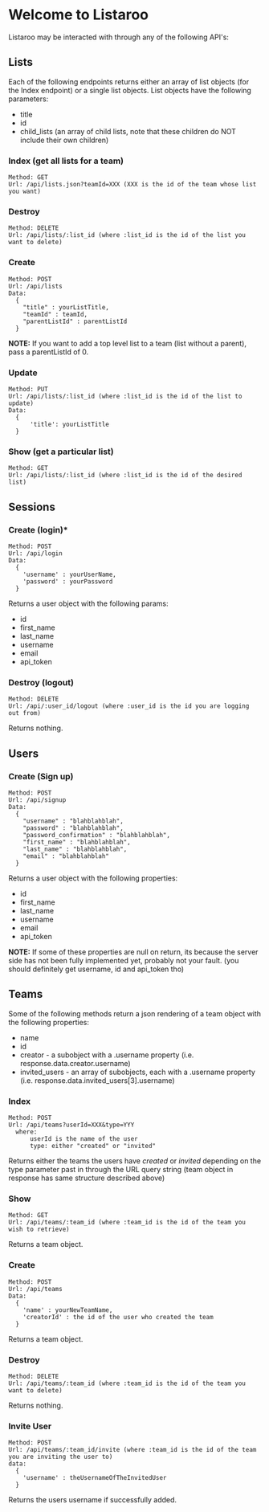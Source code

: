# Welcome to Listaroo

Listaroo may be interacted with through any of the following API's:

## Lists

Each of the following endpoints returns either an array of list objects (for the Index endpoint) or a single list objects. List objects have the following parameters:

* title
* id
* child_lists (an array of child lists, note that these children do NOT include their own children)

### Index (get all lists for a team)

```
Method: GET
Url: /api/lists.json?teamId=XXX (XXX is the id of the team whose list you want)
```

### Destroy

```
Method: DELETE
Url: /api/lists/:list_id (where :list_id is the id of the list you want to delete)
```

### Create

```
Method: POST
Url: /api/lists
Data:
  {
    "title" : yourListTitle,
    "teamId" : teamId,
    "parentListId" : parentListId    
  }
```

**NOTE:** If you want to add a top level list to a team (list without a parent), pass a parentListId of 0.
### Update

```
Method: PUT
Url: /api/lists/:list_id (where :list_id is the id of the list to update)
Data:
  {
      'title': yourListTitle
  }
```

### Show (get a particular list)

```
Method: GET
Url: /api/lists/:list_id (where :list_id is the id of the desired list)
```
## Sessions

### Create (login)*

```
Method: POST
Url: /api/login
Data:
  {
    'username' : yourUserName,
    'password' : yourPassword
  }
```
Returns a user object with the following params:

* id
* first_name
* last_name
* username
* email
* api_token

### Destroy (logout)

```
Method: DELETE
Url: /api/:user_id/logout (where :user_id is the id you are logging out from)
```

Returns nothing.

## Users

### Create (Sign up)

```
Method: POST
Url: /api/signup
Data:
  {
    "username" : "blahblahblah",
    "password" : "blahblahblah",
    "password_confirmation" : "blahblahblah",
    "first_name" : "blahblahblah",
    "last_name" : "blahblahblah",
    "email" : "blahblahblah"
  }
```
Returns a user object with the following properties:

* id
* first_name
* last_name
* username
* email
* api_token

**NOTE:** If some of these properties are null on return, its because the server side has not been fully implemented yet, probably not your fault. (you should definitely get username, id and api_token tho)

## Teams

Some of the following methods return a json rendering of a team object with the following properties:

* name
* id
* creator - a subobject with a .username property (i.e. response.data.creator.username)
* invited_users - an array of subobjects, each with a .username property (i.e. response.data.invited_users[3].username)

### Index

```
Method: POST
Url: /api/teams?userId=XXX&type=YYY
  where:
      userId is the name of the user
      type: either "created" or "invited"
```

Returns either the teams the users have *created* or *invited* depending on the type parameter past in through the URL query string (team object in response has same structure described above)

### Show

```
Method: GET
Url: /api/teams/:team_id (where :team_id is the id of the team you wish to retrieve)
```

Returns a team object.

### Create

```
Method: POST
Url: /api/teams
Data:
  {
    'name' : yourNewTeamName,
    'creatorId' : the id of the user who created the team
  }
```

Returns a team object.

### Destroy

```
Method: DELETE
Url: /api/teams/:team_id (where :team_id is the id of the team you want to delete)
```

Returns nothing.

### Invite User

```
Method: POST
Url: /api/teams/:team_id/invite (where :team_id is the id of the team you are inviting the user to)
data:
  {
    'username' : theUsernameOfTheInvitedUser
  }
```

Returns the users username if successfully added.
